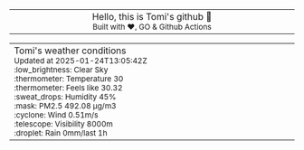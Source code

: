 
<div align="center">
<table>
<tbody>
<td align="center">
<img width="2000" height="0"><br>
Hello, this is Tomi's github 👋<br>
<sup>Built with ❤️, GO & Github Actions</sup><br>
<img width="2000" height="0">
</td>
</tbody>
</table>
</div>
<table>
<tbody>
<td align="left">
<img width="2000" height="0"><br>
Tomi's weather conditions<br>
<sup>Updated at 2025-01-24T13:05:42Z</sup><br>
<sup>:low_brightness: Clear Sky</sup><br>
<sup>:thermometer: Temperature 30 </sup><br>
<sup>:thermometer: Feels like 30.32</sup><br>
<sup>:sweat_drops: Humidity 45%</sup><br>
<sup>:mask: PM2.5 492.08 μg/m3</sup><br>
<sup>:cyclone: Wind 0.51m/s </sup><br>
<sup>:telescope: Visibility 8000m </sup><br>
<sup>:droplet: Rain 0mm/last 1h </sup><br>
<img width="2000" height="0">
</td>
<td align="left">
<img width="2000" height="0"><br>
<br>
<img width="2000" height="0">
</td>
</tbody>
</table>
</div>
    